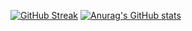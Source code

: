 [![GitHub Streak](https://github-readme-streak-stats.herokuapp.com/?user=nathandstevens)](https://git.io/streak-stats)
[![Anurag's GitHub stats](https://github-readme-stats.vercel.app/api?username=nathandstevens)](https://github.com/anuraghazra/github-readme-stats)
